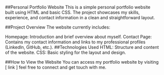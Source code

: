 ##Personal Portfolio Website
This is a simple personal portfolio website built using HTML and basic CSS. The project showcases my skills, experience, and contact information in a clean and straightforward layout.

##Project Overview
The website currently includes:

Homepage: Introduction and brief overview about myself.
Contact Page: Contains my contact information and links to my professional profiles (LinkedIn, GitHub, etc.).
##Technologies Used
HTML: Structure and content of the website.
CSS: Basic styling for the layout and design.

##How to View the Website
You can access my portfolio website by visiting [ link ] feel free to connect and get touch with me. 
